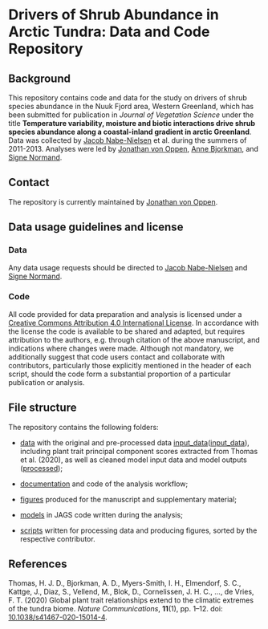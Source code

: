 # Drivers of Shrub Abundance in Arctic Tundra: Data and Code Repository


## Background
This repository contains code and data for the study on drivers of shrub species abundance in the Nuuk Fjord area, Western Greenland, which has been submitted for publication in *Journal of Vegetation Science* under the title **Temperature variability, moisture and biotic interactions drive shrub species abundance along a coastal-inland gradient in arctic Greenland**. Data was collected by [Jacob Nabe-Nielsen](mailto:jnn@bios.au.dk) et al. during the summers of 2011-2013. Analyses were led by [Jonathan von Oppen](mailto:jonathan.vonoppen@bio.au.dk), [Anne Bjorkman](mailto:annebj@gmail.com), and [Signe Normand](mailto:signe.normand@bio.au.dk).


## Contact
The repository is currently maintained by [Jonathan von Oppen](mailto:jonathan.vonoppen@bio.au.dk). 


## Data usage guidelines and license

### Data
Any data usage requests should be directed to [Jacob Nabe-Nielsen](mailto:jnn@bios.au.dk) and [Signe Normand](mailto:signe.normand@bio.au.dk).

### Code
All code provided for data preparation and analysis is licensed under a [Creative Commons Attribution 4.0 International License](http://creativecommons.org/licenses/by/4.0/). In accordance with the license the code is available to be shared and adapted, but requires attribution to the authors, e.g. through citation of the above manuscript, and indications where changes were made. Although not mandatory, we additionally suggest that code users contact and collaborate with contributors, particularly those explicitly mentioned in the header of each script, should the code form a substantial proportion of a particular publication or analysis.


## File structure
The repository contains the following folders:

* [data](https://github.com/jonathanvonoppen/nuuk_shrub_drivers/tree/master/data) with the original and pre-processed data [input_data](https://github.com/jonathanvonoppen/nuuk_shrub_drivers/tree/master/data/input_data)([input_data](https://github.com/jonathanvonoppen/nuuk_shrub_drivers/tree/master/data/input_data)), including plant trait principal component scores extracted from Thomas et al. (2020), as well as cleaned model input data and model outputs ([processed](https://github.com/jonathanvonoppen/nuuk_shrub_drivers/tree/master/data/processed));

* [documentation](https://github.com/jonathanvonoppen/nuuk_shrub_drivers/tree/master/documentation) and code of the analysis workflow;

* [figures](https://github.com/jonathanvonoppen/nuuk_shrub_drivers/tree/master/figures) produced for the manuscript and supplementary material;

* [models](https://github.com/jonathanvonoppen/nuuk_shrub_drivers/tree/master/models) in JAGS code written during the analysis;

* [scripts](https://github.com/jonathanvonoppen/nuuk_shrub_drivers/tree/master/scripts) written for processing data and producing figures, sorted by the respective contributor.


## References

Thomas, H. J. D., Bjorkman, A. D., Myers-Smith, I. H., Elmendorf, S. C., Kattge, J., Diaz, S., Vellend, M., Blok, D., Cornelissen, J. H. C., ..., de Vries, F. T. (2020) Global plant trait relationships extend to the climatic extremes of the tundra biome. *Nature Communications*, **11**(1), pp. 1–12. doi: [10.1038/s41467-020-15014-4](https://doi.org/10.1038/s41467-020-15014-4).